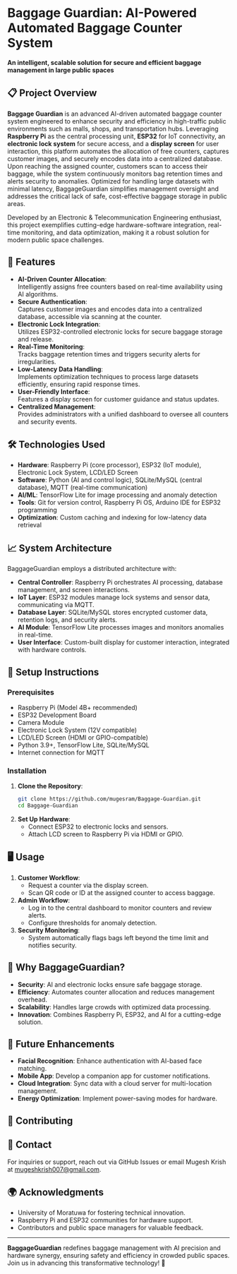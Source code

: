 # Baggage Guardian: AI-Powered Automated Baggage Counter System

**An intelligent, scalable solution for secure and efficient baggage management in large public spaces**

## 📋 Project Overview

**Baggage Guardian** is an advanced AI-driven automated baggage counter system engineered to enhance security and efficiency in high-traffic public environments such as malls, shops, and transportation hubs. Leveraging **Raspberry Pi** as the central processing unit, **ESP32** for IoT connectivity, an **electronic lock system** for secure access, and a **display screen** for user interaction, this platform automates the allocation of free counters, captures customer images, and securely encodes data into a centralized database. Upon reaching the assigned counter, customers scan to access their baggage, while the system continuously monitors bag retention times and alerts security to anomalies. Optimized for handling large datasets with minimal latency, BaggageGuardian simplifies management oversight and addresses the critical lack of safe, cost-effective baggage storage in public areas.

Developed by an Electronic & Telecommunication Engineering enthusiast, this project exemplifies cutting-edge hardware-software integration, real-time monitoring, and data optimization, making it a robust solution for modern public space challenges.

## 🚀 Features

- **AI-Driven Counter Allocation**:  
  Intelligently assigns free counters based on real-time availability using AI algorithms.
- **Secure Authentication**:  
  Captures customer images and encodes data into a centralized database, accessible via scanning at the counter.
- **Electronic Lock Integration**:  
  Utilizes ESP32-controlled electronic locks for secure baggage storage and release.
- **Real-Time Monitoring**:  
  Tracks baggage retention times and triggers security alerts for irregularities.
- **Low-Latency Data Handling**:  
  Implements optimization techniques to process large datasets efficiently, ensuring rapid response times.
- **User-Friendly Interface**:  
  Features a display screen for customer guidance and status updates.
- **Centralized Management**:  
  Provides administrators with a unified dashboard to oversee all counters and security events.

## 🛠️ Technologies Used

- **Hardware**: Raspberry Pi (core processor), ESP32 (IoT module), Electronic Lock System, LCD/LED Screen
- **Software**: Python (AI and control logic), SQLite/MySQL (central database), MQTT (real-time communication)
- **AI/ML**: TensorFlow Lite for image processing and anomaly detection
- **Tools**: Git for version control, Raspberry Pi OS, Arduino IDE for ESP32 programming
- **Optimization**: Custom caching and indexing for low-latency data retrieval

## 📈 System Architecture

BaggageGuardian employs a distributed architecture with:

- **Central Controller**: Raspberry Pi orchestrates AI processing, database management, and screen interactions.
- **IoT Layer**: ESP32 modules manage lock systems and sensor data, communicating via MQTT.
- **Database Layer**: SQLite/MySQL stores encrypted customer data, retention logs, and security alerts.
- **AI Module**: TensorFlow Lite processes images and monitors anomalies in real-time.
- **User Interface**: Custom-built display for customer interaction, integrated with hardware controls.

## 📝 Setup Instructions

### Prerequisites
- Raspberry Pi (Model 4B+ recommended)
- ESP32 Development Board
- Camera Module
- Electronic Lock System (12V compatible)
- LCD/LED Screen (HDMI or GPIO-compatible)
- Python 3.9+, TensorFlow Lite, SQLite/MySQL
- Internet connection for MQTT

### Installation
1. **Clone the Repository**:
   ```bash
   git clone https://github.com/mugesram/Baggage-Guardian.git
   cd Baggage-Guardian
   ```
2. **Set Up Hardware**:
   - Connect ESP32 to electronic locks and sensors.
   - Attach LCD screen to Raspberry Pi via HDMI or GPIO.


## 🖥️ Usage

1. **Customer Workflow**:
   - Request a counter via the display screen.
   - Scan QR code or ID at the assigned counter to access baggage.
2. **Admin Workflow**:
   - Log in to the central dashboard to monitor counters and review alerts.
   - Configure thresholds for anomaly detection.
3. **Security Monitoring**:
   - System automatically flags bags left beyond the time limit and notifies security.

## 🌟 Why BaggageGuardian?

- **Security**: AI and electronic locks ensure safe baggage storage.
- **Efficiency**: Automates counter allocation and reduces management overhead.
- **Scalability**: Handles large crowds with optimized data processing.
- **Innovation**: Combines Raspberry Pi, ESP32, and AI for a cutting-edge solution.


## 🔮 Future Enhancements

- **Facial Recognition**: Enhance authentication with AI-based face matching.
- **Mobile App**: Develop a companion app for customer notifications.
- **Cloud Integration**: Sync data with a cloud server for multi-location management.
- **Energy Optimization**: Implement power-saving modes for hardware.

## 🤝 Contributing





## 📧 Contact

For inquiries or support, reach out via GitHub Issues or email Mugesh Krish at mugeshkrish007@gmail.com.

## 🌍 Acknowledgments

- University of Moratuwa for fostering technical innovation.
- Raspberry Pi and ESP32 communities for hardware support.
- Contributors and public space managers for valuable feedback.

---

**BaggageGuardian** redefines baggage management with AI precision and hardware synergy, ensuring safety and efficiency in crowded public spaces. Join us in advancing this transformative technology! 🌟
